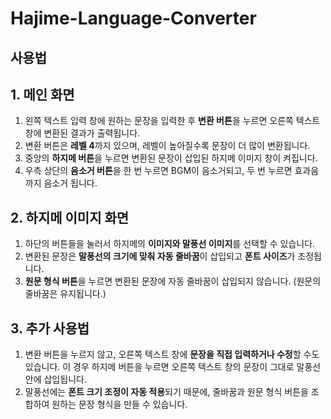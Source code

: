 ﻿# Hajime-Language-Converter

## 사용법

## 1. 메인 화면
1. 왼쪽 텍스트 입력 창에 원하는 문장을 입력한 후 **변환 버튼**을 누르면 오른쪽 텍스트 창에 변환된 결과가 출력됩니다.
2. 변환 버튼은 **레벨 4**까지 있으며, 레벨이 높아질수록 문장이 더 많이 변환됩니다.
3. 중앙의 **하지메 버튼**을 누르면 변환된 문장이 삽입된 하지메 이미지 창이 켜집니다.
4. 우측 상단의 **음소거 버튼**을 한 번 누르면 BGM이 음소거되고, 두 번 누르면 효과음까지 음소거 됩니다.

## 2. 하지메 이미지 화면
1. 하단의 버튼들을 눌러서 하지메의 **이미지와 말풍선 이미지**를 선택할 수 있습니다.
2. 변환된 문장은 **말풍선의 크기에 맞춰 자동 줄바꿈**이 삽입되고 **폰트 사이즈**가 조정됩니다.
3. **원문 형식 버튼**을 누르면 변환된 문장에 자동 줄바꿈이 삽입되지 않습니다. (원문의 줄바꿈은 유지됩니다.)

## 3. 추가 사용법
1. 변환 버튼을 누르지 않고, 오른쪽 텍스트 창에 **문장을 직접 입력하거나 수정**할 수도 있습니다. 이 경우 하지메 버튼을 누르면 오른쪽 텍스트 창의 문장이 그대로 말풍선 안에 삽입됩니다.
2. 말풍선에는 **폰트 크기 조정이 자동 적용**되기 때문에, 줄바꿈과 원문 형식 버튼을 조합하여 원하는 문장 형식을 만들 수 있습니다.
